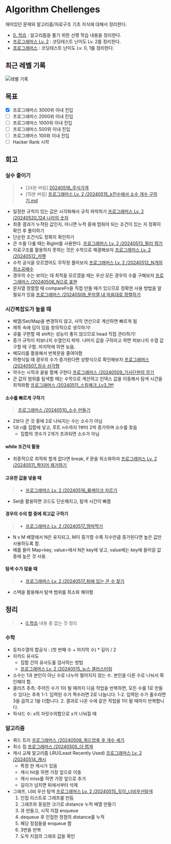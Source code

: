# Algorithm Chellenges
재미있던 문제와 알고리즘/자료구조 기초 지식에 대해서 정리한다.

- [0. 학습](https://github.com/ChoDragon9/algorithm-challenges/tree/main/0.%20%ED%95%99%EC%8A%B5) : 알고리즘을 풀기 위한 선행 학습 내용을 정리한다.
- [프로그래머스 Lv. 2](https://github.com/ChoDragon9/algorithm-challenges/tree/main/%ED%94%84%EB%A1%9C%EA%B7%B8%EB%9E%98%EB%A8%B8%EC%8A%A4%20Lv.%202) : 코딩테스트 난이도 Lv. 2를 정리한다.
- [프로그래머스](https://github.com/ChoDragon9/algorithm-challenges/tree/main/%ED%94%84%EB%A1%9C%EA%B7%B8%EB%9E%98%EB%A8%B8%EC%8A%A4) : 코딩테스트 난이도 Lv. 0, 1를 정리한다.

## 최근 레벨 기록
![레벨 기록](https://github.com/ChoDragon9/algorithm-challenges/assets/17817719/0ce00625-50c5-4115-9001-9d46b34b01ee)


## 목표
- [x] 프로그래머스 3000위 이내 진입
- [ ] 프로그래머스 2000위 이내 진입
- [ ] 프로그래머스 1000위 이내 진입
- [ ] 프로그래머스 500위 이내 진입
- [ ] 프로그래머스 100위 이내 진입
- [ ] Hacker Rank 시작

## 회고
### 실수 줄이기
> - [24분 버림] [20240516_주식가격](https://school.programmers.co.kr/learn/courses/30/lessons/42584)
> - [15분 버림] [프로그래머스 Lv. 2
/20240515_k진수에서 소수 개수 구하기.md](https://github.com/ChoDragon9/algorithm-challenges/blob/main/%ED%94%84%EB%A1%9C%EA%B7%B8%EB%9E%98%EB%A8%B8%EC%8A%A4%20Lv.%202/20240515_k%EC%A7%84%EC%88%98%EC%97%90%EC%84%9C%20%EC%86%8C%EC%88%98%20%EA%B0%9C%EC%88%98%20%EA%B5%AC%ED%95%98%EA%B8%B0.md)
- 일정한 규칙이 있는 값은 시각화해서 규칙 파악하기 [프로그래머스 Lv. 2
/20240520_124 나라의 숫자](https://github.com/ChoDragon9/algorithm-challenges/blob/main/%ED%94%84%EB%A1%9C%EA%B7%B8%EB%9E%98%EB%A8%B8%EC%8A%A4%20Lv.%202/20240520_124%20%EB%82%98%EB%9D%BC%EC%9D%98%20%EC%88%AB%EC%9E%90.md)
- 최종 결과가 누적된 값인지, 아니면 누적 중에 멈춰야 되는 조건이 있는 지 정확히 확인 후 풀이하기
- 단순한 조건식도 정확히 확인하기
- 큰 수를 다룰 때는 BigInt를 사용한다. [프로그래머스 Lv. 2
/20240513_멀리 뛰기](https://github.com/ChoDragon9/algorithm-challenges/blob/main/%ED%94%84%EB%A1%9C%EA%B7%B8%EB%9E%98%EB%A8%B8%EC%8A%A4%20Lv.%202/20240513_%EB%A9%80%EB%A6%AC%20%EB%9B%B0%EA%B8%B0.md)
- 자료구조를 활용하지 못하는 것은 수학으로 해결해보자 [프로그래머스 Lv. 2
/20240512_카펫](https://github.com/ChoDragon9/algorithm-challenges/blob/main/%ED%94%84%EB%A1%9C%EA%B7%B8%EB%9E%98%EB%A8%B8%EC%8A%A4%20Lv.%202/20240512_%EC%B9%B4%ED%8E%AB.md)
- 수학 공식을 모르겠어도 무작정 풀어보자 [프로그래머스 Lv. 2
/20240512_N개의 최소공배수](https://github.com/ChoDragon9/algorithm-challenges/blob/main/%ED%94%84%EB%A1%9C%EA%B7%B8%EB%9E%98%EB%A8%B8%EC%8A%A4%20Lv.%202/20240512_N%EA%B0%9C%EC%9D%98%20%EC%B5%9C%EC%86%8C%EA%B3%B5%EB%B0%B0%EC%88%98.md)
- 경우의 수는 보이는 데 최적을 모르겠을 때는 우선 모든 경우의 수를 구해보자 [프로그래머스
/20240506_N으로 표현](https://github.com/ChoDragon9/algorithm-challenges/blob/main/%ED%94%84%EB%A1%9C%EA%B7%B8%EB%9E%98%EB%A8%B8%EC%8A%A4/20240506_N%EC%9C%BC%EB%A1%9C%20%ED%91%9C%ED%98%84.md)
- 문자열 정렬할 때 compareFn을 직접 만들 때가 있으므로 정확한 사용 방법을 알 필요가 있음 [프로그래머스
/20240509_문자열 내 마음대로 정렬하기](https://github.com/ChoDragon9/algorithm-challenges/blob/main/%ED%94%84%EB%A1%9C%EA%B7%B8%EB%9E%98%EB%A8%B8%EC%8A%A4/20240509_%EB%AC%B8%EC%9E%90%EC%97%B4%20%EB%82%B4%20%EB%A7%88%EC%9D%8C%EB%8C%80%EB%A1%9C%20%EC%A0%95%EB%A0%AC%ED%95%98%EA%B8%B0.md)

### 시간복잡도가 높을 때
- 배열/Set/Map을 변경하지 않고, 사칙 연산으로 계산하면 빠르게 됨
- 제목 속에 답이 있음 창의적으로 생각하기!
- 큐를 구현할 때 shift는 성능이 좋지 않으므로 head 직접 관리하기!
- 증가 규칙이 피보나치 수열인지 파악. 나머지 값을 구하라고 하면 피보나치 수열 값 구할 때 구함. 마지막에 하면 늦음. 
- 메모리를 활용해서 반복문을 줄여야함
- 하향식일 때 경우의 수가 증가된다면 상향식으로 확인해보자 [프로그래머스
/20240507_정수 삼각형](https://github.com/ChoDragon9/algorithm-challenges/blob/main/%ED%94%84%EB%A1%9C%EA%B7%B8%EB%9E%98%EB%A8%B8%EC%8A%A4/20240507_%EC%A0%95%EC%88%98%20%EC%82%BC%EA%B0%81%ED%98%95.md)
- 약수는 시작과 끝을 함께 구한다 [프로그래머스
/20240509_기사단원의 무기](https://github.com/ChoDragon9/algorithm-challenges/blob/main/%ED%94%84%EB%A1%9C%EA%B7%B8%EB%9E%98%EB%A8%B8%EC%8A%A4/20240509_%EA%B8%B0%EC%82%AC%EB%8B%A8%EC%9B%90%EC%9D%98%20%EB%AC%B4%EA%B8%B0.md)
- 큰 값의 범위를 탐색할 때는 수학으로 계산하고 인덱스 값을 이동해서 탐색 시간을 최적화함 [프로그래머스
/20240511_스킬체크_Lv3_1번](https://github.com/ChoDragon9/algorithm-challenges/blob/main/%ED%94%84%EB%A1%9C%EA%B7%B8%EB%9E%98%EB%A8%B8%EC%8A%A4/20240511_%EC%8A%A4%ED%82%AC%EC%B2%B4%ED%81%AC_Lv3_1%EB%B2%88.md)

#### 소수를 빠르게 구하기 
> [프로그래머스
/20240510_소수 만들기](https://github.com/ChoDragon9/algorithm-challenges/blob/main/%ED%94%84%EB%A1%9C%EA%B7%B8%EB%9E%98%EB%A8%B8%EC%8A%A4/20240510_%EC%86%8C%EC%88%98%20%EB%A7%8C%EB%93%A4%EA%B8%B0.md)

- 2보다 큰 것 중에 2로 나눠지는 수는 소수가 아님
- 1과 n를 집합에 넣고, 루트 n수까지 1부터 2씩 증가하며 소수를 찾음
  - 집합의 갯수가 2개가 초과되면 소수가 아님

#### while 조건식 활용
- 최종적으로 최적화 할게 없다면 break, if 문을 최소화하자 [프로그래머스 Lv. 2
/20240511_짝지어 제거하기](https://github.com/ChoDragon9/algorithm-challenges/blob/main/%ED%94%84%EB%A1%9C%EA%B7%B8%EB%9E%98%EB%A8%B8%EC%8A%A4%20Lv.%202/20240511_%EC%A7%9D%EC%A7%80%EC%96%B4%20%EC%A0%9C%EA%B1%B0%ED%95%98%EA%B8%B0.md)

#### 고유한 값을 넣을 때
> - [프로그래머스 Lv. 2
/20240516_롤케이크 자르기](https://github.com/ChoDragon9/algorithm-challenges/blob/main/%ED%94%84%EB%A1%9C%EA%B7%B8%EB%9E%98%EB%A8%B8%EC%8A%A4%20Lv.%202/20240516_%EB%A1%A4%EC%BC%80%EC%9D%B4%ED%81%AC%20%EC%9E%90%EB%A5%B4%EA%B8%B0.md)
- Set을 활용하면 코드도 단순해지고, 탐색 시간이 빠름

#### 경우의 수의 합 중에 최고값 구하기
> - [프로그래머스 Lv. 2
/20240517_땅따먹기](https://github.com/ChoDragon9/algorithm-challenges/blob/main/%ED%94%84%EB%A1%9C%EA%B7%B8%EB%9E%98%EB%A8%B8%EC%8A%A4%20Lv.%202/20240517_%EB%95%85%EB%94%B0%EB%A8%B9%EA%B8%B0.md)
- N x M 배열에서 N은 유지되고, M이 증가할 수록 지수만큼 증가된다면 높은 값만 사용하도록 함.
- 예를 들어 Map<key, value>에서 N은 key에 넣고, value에는 key에 들어갈 값 중에 높은 것 사용.

#### 탐색 수가 많을 때
> - [프로그래머스 Lv. 2
/20240517_뒤에 있는 큰 수 찾기](https://github.com/ChoDragon9/algorithm-challenges/blob/main/%ED%94%84%EB%A1%9C%EA%B7%B8%EB%9E%98%EB%A8%B8%EC%8A%A4%20Lv.%202/20240517_%EB%92%A4%EC%97%90%20%EC%9E%88%EB%8A%94%20%ED%81%B0%20%EC%88%98%20%EC%B0%BE%EA%B8%B0.md)
- 스택을 활용해서 탐색 범위를 최소화 해야함

## 정리
> - [0.학습](https://github.com/ChoDragon9/algorithm-challenges/tree/main/0.%20%ED%95%99%EC%8A%B5) 내용 중 없는 것 정리

### 수학
- 등차수열의 합공식 : (첫 번째 수 + 마지막 수) * 길이 / 2
- 자카드 유사도
  - 집합 간의 유사도를 검사하는 방법
  - [프로그래머스 Lv. 2
/20240515_뉴스 클러스터링](https://github.com/ChoDragon9/algorithm-challenges/blob/main/%ED%94%84%EB%A1%9C%EA%B7%B8%EB%9E%98%EB%A8%B8%EC%8A%A4%20Lv.%202/20240515_%EB%89%B4%EC%8A%A4%20%ED%81%B4%EB%9F%AC%EC%8A%A4%ED%84%B0%EB%A7%81.md)
- 소수는 1과 본인이 아닌 수로 나누어 떨어지지 않는 수. 본인을 다른 수로 나눠서 확인해야 함.
- 콜라츠 추측: 주어진 수가 1이 될 때까지 다음 작업을 반복하면, 모든 수를 1로 만들 수 있다는 추측
  1-1. 입력된 수가 짝수라면 2로 나눕니다. 
  1-2. 입력된 수가 홀수라면 3을 곱하고 1을 더합니다. 
  2. 결과로 나온 수에 같은 작업을 1이 될 때까지 반복합니다.
- 하샤드 수: x의 자릿수의합으로 x가 나눠질 때 

### 알고리즘
- 쿼드 트리 [프로그래머스
/20240508_쿼드압축 후 개수 세기](https://github.com/ChoDragon9/algorithm-challenges/blob/main/%ED%94%84%EB%A1%9C%EA%B7%B8%EB%9E%98%EB%A8%B8%EC%8A%A4/20240508_%EC%BF%BC%EB%93%9C%EC%95%95%EC%B6%95%20%ED%9B%84%20%EA%B0%9C%EC%88%98%20%EC%84%B8%EA%B8%B0.md)
- 최소 힙 [프로그래머스
/20240505_더 맵게](https://github.com/ChoDragon9/algorithm-challenges/blob/main/%ED%94%84%EB%A1%9C%EA%B7%B8%EB%9E%98%EB%A8%B8%EC%8A%A4/20240505_%EB%8D%94%20%EB%A7%B5%EA%B2%8C.md)
- 캐시 교체 알고리즘 LRU(Least Recently Used) [프로그래머스 Lv. 2
/20240514_캐시](https://github.com/ChoDragon9/algorithm-challenges/blob/main/%ED%94%84%EB%A1%9C%EA%B7%B8%EB%9E%98%EB%A8%B8%EC%8A%A4%20Lv.%202/20240514_%EC%BA%90%EC%8B%9C.md)
  - 특정 한 캐시가 있음
  - 캐시 hit을 하면 가장 앞으로 이동
  - 캐시 miss를 하면 가장 앞으로 추가
  - 길이가 넘치면 뒤에서부터 삭제 
- 그래프, 너비 우선 탐색 [프로그래머스 Lv. 2
/20240515_깊이_너비우선탐색](https://github.com/ChoDragon9/algorithm-challenges/blob/main/%ED%94%84%EB%A1%9C%EA%B7%B8%EB%9E%98%EB%A8%B8%EC%8A%A4%20Lv.%202/20240515_%EA%B9%8A%EC%9D%B4_%EB%84%88%EB%B9%84%EC%9A%B0%EC%84%A0%ED%83%90%EC%83%89.md)
  1. 인접 리스트로 그래프를 만듬
  1. 그래프와 동일한 크기로 distance 누적 배열 만들기
  1. 큐 만들고, 시작 지점 enqueue
  1. dequeue 후 인접한 정점의 distance를 누적
  1. 해당 정점들을 enqueue 함
  1. 3번을 반복
  1. 도착 지점의 그래프 값을 확인
